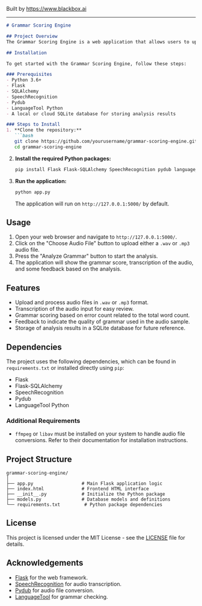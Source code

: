 
Built by https://www.blackbox.ai

---

```markdown
# Grammar Scoring Engine

## Project Overview
The Grammar Scoring Engine is a web application that allows users to upload voice samples for analysis of their grammar accuracy. The application processes audio files, transcribes them into text, and evaluates the quality of the grammar using advanced language processing tools. The results include a grammar score, transcription, and feedback to help users improve their language skills.

## Installation

To get started with the Grammar Scoring Engine, follow these steps:

### Prerequisites
- Python 3.6+
- Flask
- SQLAlchemy
- SpeechRecognition
- Pydub
- LanguageTool Python
- A local or cloud SQLite database for storing analysis results

### Steps to Install
1. **Clone the repository:**
   ```bash
   git clone https://github.com/yourusername/grammar-scoring-engine.git
   cd grammar-scoring-engine
   ```

2. **Install the required Python packages:**
   ```bash
   pip install Flask Flask-SQLAlchemy SpeechRecognition pydub language_tool_python
   ```

3. **Run the application:**
   ```bash
   python app.py
   ```
   The application will run on `http://127.0.0.1:5000/` by default.

## Usage

1. Open your web browser and navigate to `http://127.0.0.1:5000/`.
2. Click on the "Choose Audio File" button to upload either a `.wav` or `.mp3` audio file.
3. Press the "Analyze Grammar" button to start the analysis.
4. The application will show the grammar score, transcription of the audio, and some feedback based on the analysis.

## Features

- Upload and process audio files in `.wav` or `.mp3` format.
- Transcription of the audio input for easy review.
- Grammar scoring based on error count related to the total word count.
- Feedback to indicate the quality of grammar used in the audio sample.
- Storage of analysis results in a SQLite database for future reference.

## Dependencies

The project uses the following dependencies, which can be found in `requirements.txt` or installed directly using `pip`:

- Flask
- Flask-SQLAlchemy
- SpeechRecognition
- Pydub
- LanguageTool Python

### Additional Requirements
- `ffmpeg` or `libav` must be installed on your system to handle audio file conversions. Refer to their documentation for installation instructions.

## Project Structure

```
grammar-scoring-engine/
│
├── app.py                  # Main Flask application logic
├── index.html              # Frontend HTML interface
├── __init__.py             # Initialize the Python package
├── models.py               # Database models and definitions
└── requirements.txt         # Python package dependencies
```

## License

This project is licensed under the MIT License - see the [LICENSE](LICENSE) file for details.

## Acknowledgements

- [Flask](https://flask.palletsprojects.com/) for the web framework.
- [SpeechRecognition](https://pypi.org/project/SpeechRecognition/) for audio transcription.
- [Pydub](https://github.com/jiaaro/pydub) for audio file conversion.
- [LanguageTool](https://languagetool.org/) for grammar checking.
```